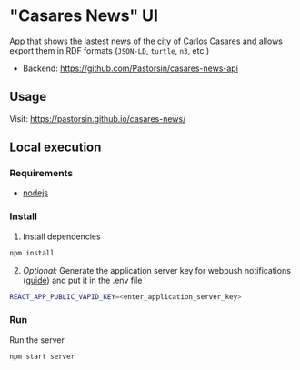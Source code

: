 # "Casares News" UI
App that shows the lastest news of the city of Carlos Casares and allows export them in RDF formats (`JSON-LD`, `turtle`, `n3`, etc.)

- Backend: https://github.com/Pastorsin/casares-news-api

## Usage
Visit: https://pastorsin.github.io/casares-news/

## Local execution
### Requirements
- [nodejs](https://nodejs.org/en/download/)

### Install

1. Install dependencies
```bash
npm install
```

2. *Optional:* Generate the application server key for webpush notifications ([guide](https://github.com/Pastorsin/casares-news-api#install)) and put it in the .env file

```bash
REACT_APP_PUBLIC_VAPID_KEY=<enter_application_server_key>
```

### Run

Run the server

```bash
npm start server
```
